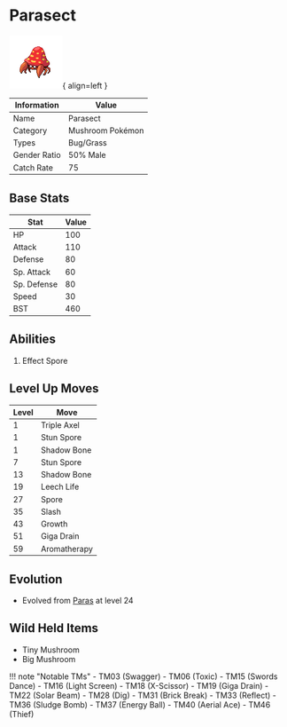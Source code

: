 # Parasect

![Parasect](../images/pokemon/47.png){ align=left }

| Information | Value |
|------------|--------|
| Name | Parasect |
| Category | Mushroom Pokémon |
| Types | Bug/Grass |
| Gender Ratio | 50% Male |
| Catch Rate | 75 |

## Base Stats

| Stat | Value |
|------|-------|
| HP | 100 |
| Attack | 110 |
| Defense | 80 |
| Sp. Attack | 60 |
| Sp. Defense | 80 |
| Speed | 30 |
| BST | 460 |

## Abilities
1. Effect Spore

## Level Up Moves
| Level | Move |
|-------|------|
| 1 | Triple Axel |
| 1 | Stun Spore |
| 1 | Shadow Bone |
| 7 | Stun Spore |
| 13 | Shadow Bone |
| 19 | Leech Life |
| 27 | Spore |
| 35 | Slash |
| 43 | Growth |
| 51 | Giga Drain |
| 59 | Aromatherapy |

## Evolution
- Evolved from [Paras](046-paras.md) at level 24

## Wild Held Items
- Tiny Mushroom
- Big Mushroom

!!! note "Notable TMs"
    - TM03 (Swagger)
    - TM06 (Toxic)
    - TM15 (Swords Dance)
    - TM16 (Light Screen)
    - TM18 (X-Scissor)
    - TM19 (Giga Drain)
    - TM22 (Solar Beam)
    - TM28 (Dig)
    - TM31 (Brick Break)
    - TM33 (Reflect)
    - TM36 (Sludge Bomb)
    - TM37 (Energy Ball)
    - TM40 (Aerial Ace)
    - TM46 (Thief)
